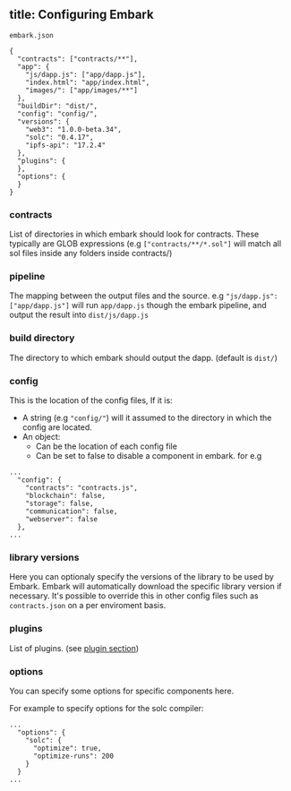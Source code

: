 title: Configuring Embark
---

`embark.json`
<pre><code class="json">{
  "contracts": ["contracts/**"],
  "app": {
    "js/dapp.js": ["app/dapp.js"],
    "index.html": "app/index.html",
    "images/": ["app/images/**"]
  },
  "buildDir": "dist/",
  "config": "config/",
  "versions": {
    "web3": "1.0.0-beta.34",
    "solc": "0.4.17",
    "ipfs-api": "17.2.4"
  },
  "plugins": {
  },
  "options": {
  }
}
</code></pre>

### contracts

List of directories in which embark should look for contracts. These typically are GLOB expressions (e.g `["contracts/**/*.sol"]` will match all sol files inside any folders inside contracts/)

### pipeline

The mapping between the output files and the source. e.g `"js/dapp.js": ["app/dapp.js"]` will run `app/dapp.js` though the embark pipeline, and output the result into `dist/js/dapp.js`

### build directory

The directory to which embark should output the dapp. (default is `dist/`)

### config

This is the location of the config files, If it is:
* A string (e.g `"config/"`) will it assumed to the directory in which the config are located.
* An object:
  * Can be the location of each config file
  * Can be set to false to disable a component in embark. for e.g

<pre><code class="json">...
  "config": {
    "contracts": "contracts.js",
    "blockchain": false,
    "storage": false,
    "communication": false,
    "webserver": false
  },
...
</code></pre>

### library versions

Here you can optionaly specify the versions of the library to be used by Embark. Embark will automatically download the specific library version if necessary. It's possible to override this in other config files such as `contracts.json` on a per enviroment basis.

### plugins

List of plugins. (see [plugin section](installing_plugins.html))

### options

You can specify some options for specific components here.

For example to specify options for the solc compiler:
<pre><code class="json">...
  "options": {
    "solc": {
      "optimize": true,
      "optimize-runs": 200
    }
  }
...
</code></pre>

